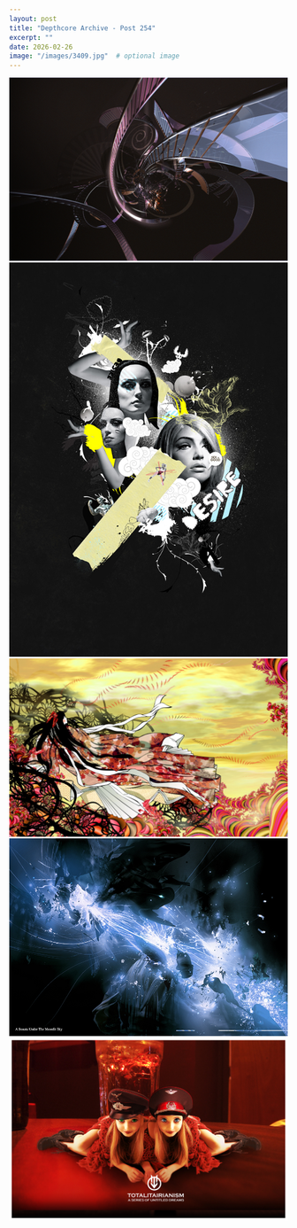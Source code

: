 ```yaml
---
layout: post
title: "Depthcore Archive - Post 254"
excerpt: ""
date: 2026-02-26
image: "/images/3409.jpg"  # optional image
---
```


<img src="/images/3409.jpg">
<img src="/images/3410.jpg" alt="3410.jpg"/>
<img src="/images/3414.jpg" alt="3414.jpg"/>
<img src="/images/3415.jpg" alt="3415.jpg"/>
<img src="/images/3417.jpg" alt="3417.jpg"/>
